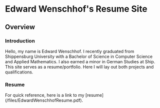 # Edward Wenschhof's Resume Site

## Overview

### Introduction

Hello, my name is Edward Wenschhof. I recently graduated from Shippensburg University with a Bachelor of Science in Computer Science and Applied Mathematics. I also earned a minor in German Studies at Ship. This site serves as a resume/portfolio. Here I will lay out both projects and qualifications.

### Resume

For quick reference, here is a link to my [resume] (/files/EdwardWenschhofResume.pdf).
